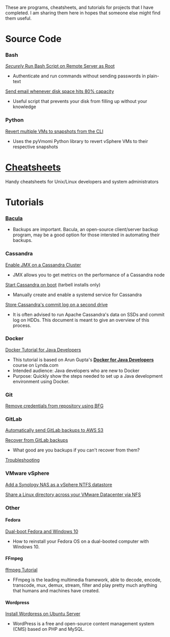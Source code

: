 These are programs, cheatsheets, and tutorials for projects that I have completed. I am sharing them here in hopes that someone else might find them useful. 

# Source Code
### Bash
[*Securely* Run Bash Script on Remote Server as Root](src/ssh-rpm-install.sh)
- Authenticate and run commands without sending passwords in plain-text

[Send email whenever disk space hits 80% capacity](src/email-storage-alert.sh)
- Useful script that prevents your disk from filling up without your knowledge

### Python
[Revert multiple VMs to snapshots from the CLI](https://github.com/vmware/pyvmomi-community-samples/pull/483)
- Uses the pyVmomi Python library to revert vSphere VMs to their respective snapshots

# [Cheatsheets](https://github.com/tyler-hitzeman/cheatsheets)
Handy cheatsheets for Unix/Linux developers and system administrators

# Tutorials
 
### [Bacula](https://github.com/tyler-hitzeman/bacula)
- Backups are important. Bacula, an open-source client/server backup program, may be a good option for those intersted in automating their backups. 

### Cassandra
[Enable JMX on a Cassandra Cluster](cassandra/cassandra-jconsole-monitor.md)
- JMX allows you to get metrics on the performance of a Cassandra node

[Start Cassandra on boot](src/cassandra-start.sh) (tarbell installs only)
- Manually create and enable a systemd service for Cassandra

[Store Cassandra's commit log on a second drive](cassandra/cassandra-separate-drives.md)
- It is often advised to run Apache Cassandra's data on SSDs and commit log on HDDs. This document is meant to give an overview of this process. 

### Docker
[Docker Tutorial for Java Developers](docker-for-java-tutorial.md)
- This tutorial is based on Arun Gupta's [**Docker for Java Developers**](https://www.lynda.com/Docker-tutorials/Docker-Java-developers/576584-2.html) course on Lynda.com
- Intended audience: Java developers who are new to Docker
- Purpose: Quickly show the steps needed to set up a Java development environment using Docker. 

### Git
[Remove credentials from repository using BFG](git-clean-repo.md)

### GitLab
[Automatically send GitLab backups to AWS S3](gitlab/backup-recover.md)

[Recover from GitLab backups](gitlab/backup-recover.md)
- What good are you backups if you can't recover from them?

[Troubleshooting](gitlab/troubleshooting.md)

### VMware vSphere
[Add a Synology NAS as a vSphere NTFS datastore](vmware/nas-datastore.md)

[Share a Linux directory across your VMware Datacenter via NFS](vmware/nfs-mount-linux-vmware.md)

### Other  
#### Fedora
[Dual-boot Fedora and Windows 10](dual-boot-fedora-windows10.md)
- How to reinstall your Fedora OS on a dual-booted computer with Windows 10.

#### FFmpeg
[ffmpeg Tutorial](ffmpeg-tutorial.md)
- FFmpeg is the leading multimedia framework, able to decode, encode, transcode, mux, demux, stream, filter and play pretty much anything that humans and machines have created.

#### Wordpress
[Install Wordpress on Ubuntu Server](wordpress-ubuntu-setup.md)
- WordPress is a free and open-source content management system (CMS) based on PHP and MySQL.